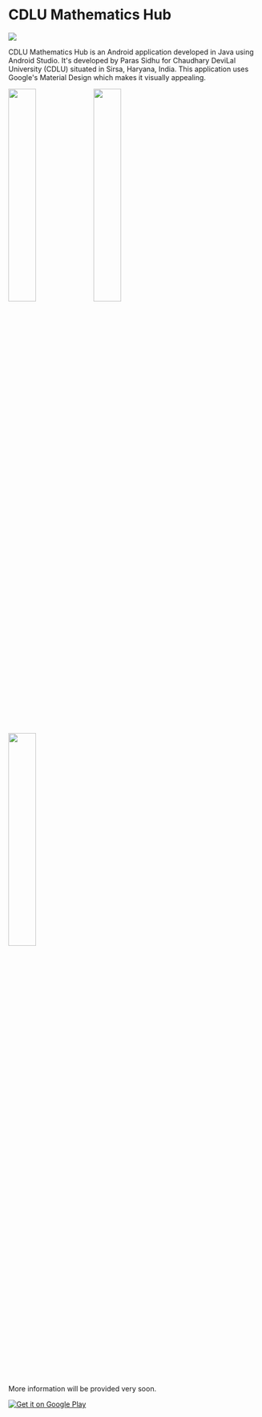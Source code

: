 # CDLU Mathematics Hub

<img src="https://github.com/sidhuparas/CDLUMathematicsHub/blob/master/Screenshots/poster.png">

CDLU Mathematics Hub is an Android application developed in Java using Android Studio. It's developed by Paras Sidhu for Chaudhary DeviLal University (CDLU) situated in Sirsa, Haryana, India. This application uses Google's Material Design which makes it visually appealing.

<img src="https://github.com/sidhuparas/CDLUMathematicsHub/blob/master/Screenshots/4.png" width=33%>  <img src="https://github.com/sidhuparas/CDLUMathematicsHub/blob/master/Screenshots/5.png" width=33%> <img src="https://github.com/sidhuparas/CDLUMathematicsHub/blob/master/Screenshots/6.png" width=33%> 

More information will be provided very soon.

[![Get it on Google Play](https://play.google.com/intl/en_us/badges/images/generic/en_badge_web_generic.png)](https://play.google.com/store/apps/details?id=com.parassidhu.cdlumaths)
